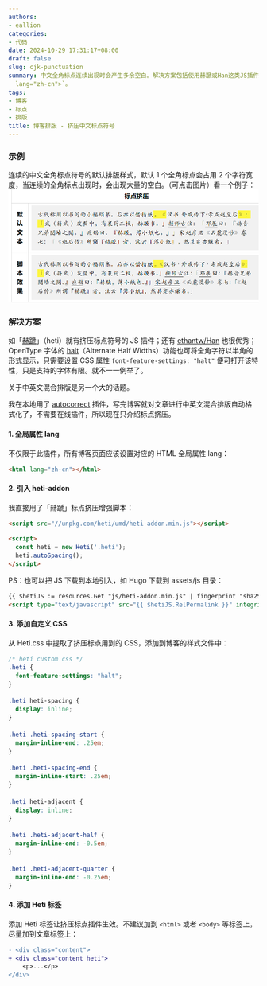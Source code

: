 ```yaml
---
authors:
- eallion
categories:
- 代码
date: 2024-10-29 17:31:17+08:00
draft: false
slug: cjk-punctuation
summary: 中文全角标点连续出现时会产生多余空白。解决方案包括使用赫蹏或Han这类JS插件压缩标点间距，或通过OpenType字体的halt特性实现半角显示（需CSS设置）。建议网页设置lang属性标明语言，例如`<html
  lang="zh-cn">`。
tags:
- 博客
- 标点
- 排版
title: 博客排版 - 挤压中文标点符号
---
```


### 示例

连续的中文全角标点符号的默认排版样式，默认 1 个全角标点会占用 2 个字符宽度，当连续的全角标点出现时，会出现大量的空白。（可点击图片）看一个例子：
<a href="https://sivan.github.io/heti/#javascript" target="_blank"><img src="heti-addon.png" class="nozoom"></a>

### 解决方案

如「[赫蹏](https://sivan.github.io/heti/)」（heti）就有挤压标点符号的 JS 插件；还有 [ethantw/Han](https://github.com/ethantw/Han) 也很优秀；OpenType 字体的 [halt](https://helpx.adobe.com/fonts/using/open-type-syntax.html#halt)（Alternate Half Widths）功能也可将全角字符以半角的形式显示，只需要设置 CSS 属性 `font-feature-settings: "halt"` 便可打开该特性，只是支持的字体有限。就不一一例举了。

关于中英文混合排版是另一个大的话题。

我在本地用了 [autocorrect](https://github.com/huacnlee/autocorrect) 插件，写完博客就对文章进行中英文混合排版自动格式化了，不需要在线插件，所以现在只介绍标点挤压。

#### 1. 全局属性 lang

不仅限于此插件，所有博客页面应该设置对应的 HTML 全局属性 lang：

```html
<html lang="zh-cn"></html>
```

#### 2. 引入 heti-addon

我直接用了「赫蹏」标点挤压增强脚本：

```html
<script src="//unpkg.com/heti/umd/heti-addon.min.js"></script>
```

```html
<script>
  const heti = new Heti('.heti');
  heti.autoSpacing();
</script>
```

PS：也可以把 JS 下载到本地引入，如 Hugo 下载到 assets/js 目录：

```html
{{ $hetiJS := resources.Get "js/heti-addon.min.js" | fingerprint "sha256" }}
<script type="text/javascript" src="{{ $hetiJS.RelPermalink }}" integrity="{{ $hetiJS.Data.Integrity }}"></script>
```

#### 3. 添加自定义 CSS

从 Heti.css 中提取了挤压标点用到的 CSS，添加到博客的样式文件中：

```css
/* heti custom css */
.heti {
  font-feature-settings: "halt";
}

.heti heti-spacing {
  display: inline;
}

.heti .heti-spacing-start {
  margin-inline-end: .25em;
}

.heti .heti-spacing-end {
  margin-inline-start: .25em;
}

.heti heti-adjacent {
  display: inline;
}

.heti .heti-adjacent-half {
  margin-inline-end: -0.5em;
}

.heti .heti-adjacent-quarter {
  margin-inline-end: -0.25em;
}
```

#### 4. 添加 Heti 标签

添加 Heti 标签让挤压标点插件生效。不建议加到 `<html>` 或者 `<body>` 等标签上，尽量加到文章标签上：

```diff
- <div class="content">
+ <div class="content heti">
	<p>...</p>
</div>
```